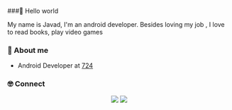 ###👋 Hello world 

My name is Javad, I'm an android developer. Besides loving my job , I love to read books, play video games



### 👋 About me

- Android Developer at [724](https://724.ir/)

### 🤓 Connect

<p align="center">
  <a href="https://www.linkedin.com/in/sjsadati/"><img src="https://img.shields.io/badge/-LinkedIn-blue?style=for-the-badge&logo=Linkedin&logoColor=white"/></a>
  <a href="https://twitter.com/gradlevv"><img src="https://img.shields.io/badge/-Twitter-blue?style=for-the-badge&logo=Twitter&logoColor=white"/></a>
</a>

</p>

<!--
**gradlevv/gradlevv** is a ✨ _special_ ✨ repository because its `README.md` (this file) appears on your GitHub profile.

Here are some ideas to get you started:

- 🔭 I’m currently working on ...
- 🌱 I’m currently learning ...
- 👯 I’m looking to collaborate on ...
- 🤔 I’m looking for help with ...
- 💬 Ask me about ...
- 📫 How to reach me: ...
- 😄 Pronouns: ...
- ⚡ Fun fact: ...
-->
